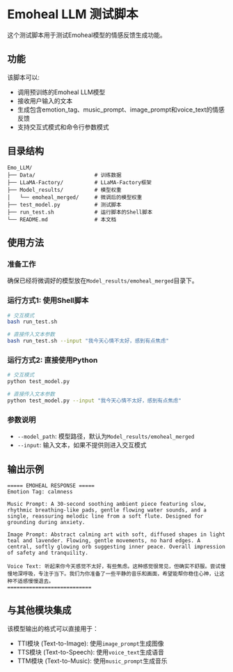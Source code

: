 # Emoheal LLM 测试脚本

这个测试脚本用于测试Emoheal模型的情感反馈生成功能。

## 功能

该脚本可以:
- 调用预训练的Emoheal LLM模型
- 接收用户输入的文本
- 生成包含emotion_tag、music_prompt、image_prompt和voice_text的情感反馈
- 支持交互式模式和命令行参数模式

## 目录结构

```
Emo_LLM/
├── Data/                   # 训练数据
├── LLaMA-Factory/          # LLaMA-Factory框架
├── Model_results/          # 模型权重
│   └── emoheal_merged/     # 微调后的模型权重
├── test_model.py           # 测试脚本
├── run_test.sh             # 运行脚本的Shell脚本
└── README.md               # 本文档
```

## 使用方法

### 准备工作

确保已经将微调好的模型放在`Model_results/emoheal_merged`目录下。

### 运行方式1: 使用Shell脚本

```bash
# 交互模式
bash run_test.sh

# 直接传入文本参数
bash run_test.sh --input "我今天心情不太好，感到有点焦虑"
```

### 运行方式2: 直接使用Python

```bash
# 交互模式
python test_model.py

# 直接传入文本参数
python test_model.py --input "我今天心情不太好，感到有点焦虑"
```

### 参数说明

- `--model_path`: 模型路径，默认为`Model_results/emoheal_merged`
- `--input`: 输入文本，如果不提供则进入交互模式

## 输出示例

```
===== EMOHEAL RESPONSE =====
Emotion Tag: calmness

Music Prompt: A 30-second soothing ambient piece featuring slow, rhythmic breathing-like pads, gentle flowing water sounds, and a single, reassuring melodic line from a soft flute. Designed for grounding during anxiety.

Image Prompt: Abstract calming art with soft, diffused shapes in light teal and lavender. Flowing, gentle movements, no hard edges. A central, softly glowing orb suggesting inner peace. Overall impression of safety and tranquility.

Voice Text: 听起来你今天感觉不太好，有些焦虑。这种感觉很常见，但确实不舒服。尝试慢慢地深呼吸，专注于当下。我们为你准备了一些平静的音乐和画面，希望能帮你稳住心神，让这种不适感慢慢退去。
===========================
```

## 与其他模块集成

该模型输出的格式可以直接用于：
- TTI模块 (Text-to-Image): 使用`image_prompt`生成图像
- TTS模块 (Text-to-Speech): 使用`voice_text`生成语音
- TTM模块 (Text-to-Music): 使用`music_prompt`生成音乐 